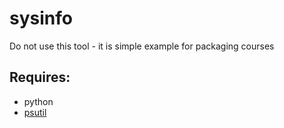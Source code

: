 # sysinfo
Do not use this tool - it is simple example for packaging courses

## Requires:
- python
- [psutil](https://pypi.python.org/pypi/psutil)
